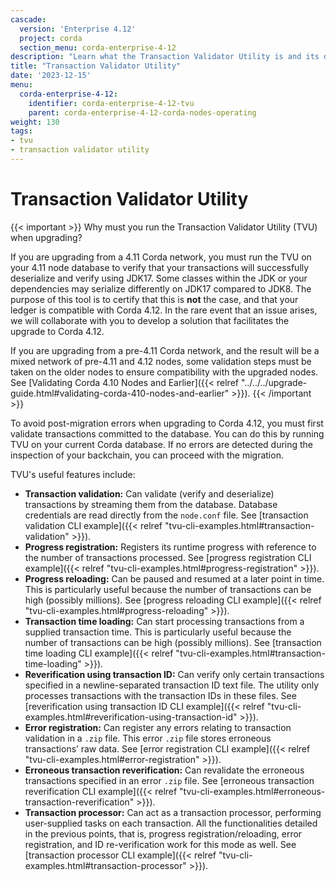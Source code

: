 ```yaml
---
cascade:
  version: 'Enterprise 4.12'
  project: corda
  section_menu: corda-enterprise-4-12
description: "Learn what the Transaction Validator Utility is and its different uses."
title: "Transaction Validator Utility"
date: '2023-12-15'
menu:
  corda-enterprise-4-12:
    identifier: corda-enterprise-4-12-tvu
    parent: corda-enterprise-4-12-corda-nodes-operating
weight: 130
tags:
- tvu
- transaction validator utility
---
```


# Transaction Validator Utility

{{< important >}}
Why must you run the Transaction Validator Utility (TVU) when upgrading?

If you are upgrading from a 4.11 Corda network, you must run the TVU on your 4.11 node database to verify that your transactions will successfully deserialize and verify using JDK17. Some classes within the JDK or your dependencies may serialize differently on JDK17 compared to JDK8. The purpose of this tool is to certify that this is **not** the case, and that your ledger is compatible with Corda 4.12. In the rare event that an issue arises, we will collaborate with you to develop a solution that facilitates the upgrade to Corda 4.12.

If you are upgrading from a pre-4.11 Corda network, and the result will be a mixed network of pre-4.11 and 4.12 nodes, some validation steps must be taken on the older nodes to ensure compatibility with the upgraded nodes. See [Validating Corda 4.10 Nodes and Earlier]({{< relref "../../../upgrade-guide.html#validating-corda-410-nodes-and-earlier" >}}).
{{< /important >}}

To avoid post-migration errors when upgrading to Corda 4.12, you must first validate transactions committed to the database. You can do this by running TVU on your current Corda database. If no errors are detected during the inspection of your backchain, you can proceed with the migration.


TVU's useful features include:

* **Transaction validation:** Can validate (verify and deserialize) transactions by streaming them from the database. Database credentials are read directly from the `node.conf` file. See [transaction validation CLI example]({{< relref "tvu-cli-examples.html#transaction-validation" >}}).
* **Progress registration:** Registers its runtime progress with reference to the number of transactions processed. See [progress registration CLI example]({{< relref "tvu-cli-examples.html#progress-registration" >}}).
* **Progress reloading:** Can be paused and resumed at a later point in time. This is particularly useful because the number of transactions can be high (possibly millions). See [progress reloading CLI example]({{< relref "tvu-cli-examples.html#progress-reloading" >}}).
* **Transaction time loading:** Can start processing transactions from a supplied transaction time. This is particularly useful because the number of transactions can be high (possibly millions). See [transaction time loading CLI example]({{< relref "tvu-cli-examples.html#transaction-time-loading" >}}).
* **Reverification using transaction ID:** Can verify only certain transactions specified in a newline-separated transaction ID text file. The utility only processes transactions with the transaction IDs in these files. See [reverification using transaction ID CLI example]({{< relref "tvu-cli-examples.html#reverification-using-transaction-id" >}}).
* **Error registration:** Can register any errors relating to transaction validation in a `.zip` file. This error `.zip` file stores erroneous transactions’ raw data. See [error registration CLI example]({{< relref "tvu-cli-examples.html#error-registration" >}}).
* **Erroneous transaction reverification:** Can revalidate the erroneous transactions specified in an error `.zip` file. See [erroneous transaction reverification CLI example]({{< relref "tvu-cli-examples.html#erroneous-transaction-reverification" >}}).
* **Transaction processor:** Can act as a transaction processor, performing user-supplied tasks on each transaction. All the functionalities detailed in the previous points, that is, progress registration/reloading, error registration, and ID re-verification work for this mode as well. See [transaction processor CLI example]({{< relref "tvu-cli-examples.html#transaction-processor" >}}).
